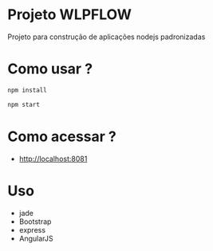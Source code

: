 Projeto WLPFLOW
==========
Projeto para construção de aplicações nodejs padronizadas

Como usar ?
===========

```bash
npm install
```

```bash
npm start
```

Como acessar ?
==============

* [http://localhost:8081](http://localhost:8081)

Uso
===

* jade
* Bootstrap
* express
* AngularJS
